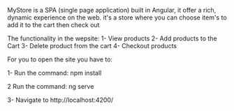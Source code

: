 MyStore is a SPA (single page application) built in Angular, it offer a rich, dynamic experience on the web.
it's a store where you can choose item's to add it to the cart then check out 

The functionality in the wepsite:
1- View products
2- Add products to the Cart
3- Delete product from the cart
4- Checkout products


For you to open the site you have to:

1- Run the command: npm install

2 Run the command: ng serve

3- Navigate to http://localhost:4200/